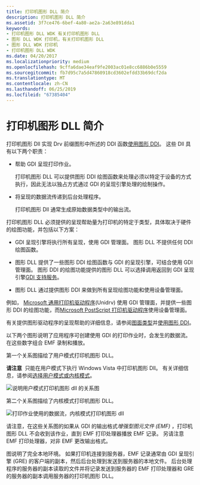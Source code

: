 ```yaml
---
title: 打印机图形 DLL 简介
description: 打印机图形 DLL 简介
ms.assetid: 3f7ce476-6bef-4a80-ae2a-2a63e891dda1
keywords:
- 打印机图形 DLL WDK 有关打印机图形 DLL
- 图形 DLL WDK 打印机，有关打印机图形 DLL
- 图形 DLL WDK 打印机
- 打印机图形 DLL WDK
ms.date: 04/20/2017
ms.localizationpriority: medium
ms.openlocfilehash: 9cffa6dae34eaf9fe2003ac01e8cc6886b0e5559
ms.sourcegitcommit: fb7d95c7a5d47860918cd3602efdd33b69dcf2da
ms.translationtype: MT
ms.contentlocale: zh-CN
ms.lasthandoff: 06/25/2019
ms.locfileid: "67385404"
---
```

# <a name="introduction-to-printer-graphics-dlls"></a>打印机图形 DLL 简介


打印机图形 Dll 实现 Drv 前缀图形中所述的 DDI 函数[使用图形 DDI](https://docs.microsoft.com/windows-hardware/drivers/display/using-the-graphics-ddi)。 这些 Dll 具有以下两个职责：

-   帮助 GDI 呈现打印作业。

    打印机图形 DLL 可以提供图形 DDI 绘图函数来处理必须以特定于设备的方式执行，因此无法以独占方式通过 GDI 的呈现引擎处理的绘制操作。

-   将呈现的数据流传递到后台处理程序。

    打印机图形 Dll 通常生成原始数据类型中的输出流。

打印机图形 DLL 必须提供的呈现帮助量为打印机的特定于类型，具体取决于硬件的绘图功能，并包括以下方案：

-   GDI 呈现引擎将执行所有呈现，使用 GDI 管理面。 图形 DLL 不提供任何 DDI 绘图函数。

-   图形 DLL 提供了一些图形 DDI 绘图函数与 GDI 的呈现引擎，可结合使用 GDI 管理面。 图形 DDI 的绘图功能提供的图形 DLL 可以选择调用返回到 GDI 呈现引擎[GDI 支持服务](https://docs.microsoft.com/windows-hardware/drivers/display/gdi-support-services)。

-   图形 DLL 通过提供图形 DDI 来做到所有呈现绘图功能和使用设备管理面。

例如， [Microsoft 通用打印机驱动程序](microsoft-universal-printer-driver.md)(Unidrv) 使用 GDI 管理面，并提供一些图形 DDI 的绘图功能，而[Microsoft PostScript 打印机驱动程序](microsoft-postscript-printer-driver.md)使用设备管理面。

有关提供图形驱动程序的呈现帮助的详细信息，请参阅[图面类型](https://docs.microsoft.com/windows-hardware/drivers/display/surface-types)并[使用图形 DDI](https://docs.microsoft.com/windows-hardware/drivers/display/using-the-graphics-ddi)。

以下两个图形说明了应用程序可创建使用 GDI 的打印作业时，会发生的数据流。 在这些数字组合 EMF 录制和播放。

第一个关系图描绘了用户模式打印机图形 DLL。

**请注意**  只能在用户模式下执行 Windows Vista 中打印机图形 Dll。 有关详细信息，请参阅[选择用户模式或内核模式](choosing-user-mode-or-kernel-mode.md)。

 

![说明用户模式打印机图形 dll 的关系图](images/usrmdprt.png)

第二个关系图描绘了内核模式打印机图形 DLL。

![打印作业使用的数据流，内核模式打印机图形 dll](images/gdiprint.png)

请注意，在这些关系图的如果从 GDI 的输出格式*增强型图元文件 (EMF)* ，打印机图形 DLL 不会收到该作业，直到 EMF 打印处理器播放 EMF 记录。 另请注意 EMF 打印处理器，对非 EMF 更改输出格式。

图说明了完全本地环境。 如果打印机连接到服务器，EMF 记录通常由 GDI 呈现引擎 (GRE) 的客户端的副本，然后后台处理到发送到服务器的本地文件。 后台处理程序的服务器的副本读取的文件并将记录发送到服务器的 EMF 打印处理器和 GRE 的服务器的副本调用服务器的打印机图形 DLL。

 

 




